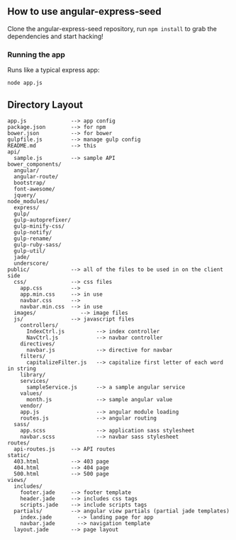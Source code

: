 ## How to use angular-express-seed

Clone the angular-express-seed repository, run `npm install` to grab the dependencies and start hacking!

### Running the app

Runs like a typical express app:

    node app.js

## Directory Layout
    
    app.js              --> app config
    package.json        --> for npm
    bower.json          --> for bower
    gulpfile.js         --> manage gulp config
    README.md           --> this
    api/
      sample.js         --> sample API 
    bower_components/
      angular/
      angular-route/
      bootstrap/
      font-awesome/
      jquery/
    node_modules/
      express/
      gulp/
      gulp-autoprefixer/
      gulp-minify-css/
      gulp-notify/
      gulp-rename/
      gulp-ruby-sass/
      gulp-util/
      jade/
      underscore/
    public/             --> all of the files to be used in on the client side
      css/              --> css files
        app.css         --> 
        app.min.css     --> in use
        navbar.css      -->
        navbar.min.css  --> in use
      images/              --> image files
      js/               --> javascript files
        controllers/
          IndexCtrl.js          --> index controller
          NavCtrl.js            --> navbar controller
        directives/
          navbar.js             --> directive for navbar
        filters/
          capitalizeFilter.js   --> capitalize first letter of each word in string
        library/
        services/
          sampleService.js      --> a sample angular service
        values/
          month.js              --> sample angular value
        vendor/
        app.js                  --> angular module loading
        routes.js               --> angular routing
      sass/
        app.scss                --> application sass stylesheet
        navbar.scss             --> navbar sass stylesheet
    routes/
      api-routes.js     --> API routes
    static/
      403.html          --> 403 page
      404.html          --> 404 page
      500.html          --> 500 page
    views/
      includes/
        footer.jade     --> footer template
        header.jade     --> includes css tags
        scripts.jade    --> include scripts tags
      partials/         --> angular view partials (partial jade templates)
        index.jade        --> landing page for app
        navbar.jade       --> navigation template
      layout.jade       --> page layout 
       

